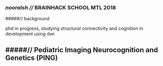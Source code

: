 ### *nooralsh //* BRAINHACK SCHOOL MTL 2018

#####// background

phd in progress, studying structural connectivity and cognition in development using dwi

#####// Pediatric Imaging Neurocognition and Genetics (PING)
-----


